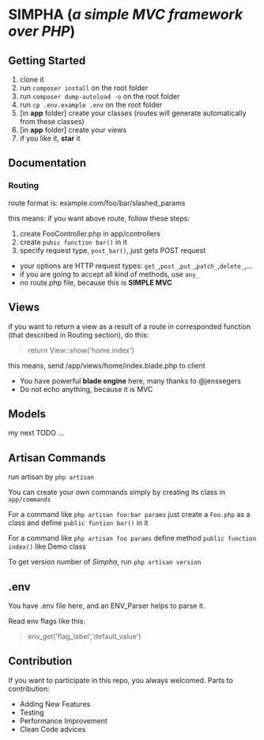 # SIMPHA (*a simple MVC framework over PHP*)

## Getting Started
1. clone it
2. run `composer install` on the root folder
3. run `composer dump-autoload -o` on the root folder
3. run `cp .env.example .env` on the root folder
4. [in **app** folder] create your classes (routes will generate automatically from these classes)
5. [in **app** folder] create your views
6. if you like it, **star** it

## Documentation
### Routing
route format is: example.com/foo/bar/slashed_params

this means: if you want above route, follow these steps:
1. create FooController.php in app/controllers
2. create `pubic function bar()` in it
3. specify request type, `post_bar()`, just gets POST request
* your options are HTTP request types: `get_`,`post_`,`put_`,`patch_`,`delete_`,...
* if you are going to accept all kind of methods, use `any_`
* no route.php file, because this is **SIMPLE MVC**

## Views
if you want to return a view as a result of a route in corresponded function (that described in Routing section), do this:
> return View::show('home.index')

this means, send <root>/app/views/home/index.blade.php to client
* You have powerful **blade engine** here, many thanks to @jenssegers
* Do not echo anything, because it is MVC

## Models
my next TODO ...

## Artisan Commands
run artisan by `php artisan`

You can create your own commands simply by creating its class in `app/commands`

For a command like `php artisan foo:bar params` just create a `Foo.php` as a class and define `public funtion bar()` in it

For a command like `php artisan foo params` define method `public function index()` like Demo class

To get version number of *Simpha*, run `php artisan version`

## .env
You have .env file here, and an ENV_Parser helps to parse it.

Read env flags like this:
> env_get('flag_label','default_value')

## Contribution
If you want to participate in this repo, you always welcomed.
Parts to contribution:
* Adding New Features
* Testing
* Performance Improvement
* Clean Code advices
